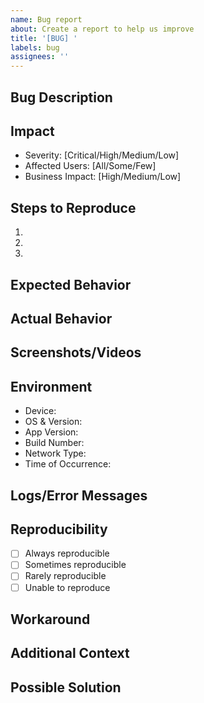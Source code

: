 ```yaml
---
name: Bug report
about: Create a report to help us improve
title: '[BUG] '
labels: bug
assignees: ''
---
```


## Bug Description
<!-- A clear and concise description of what the bug is -->

## Impact
<!-- Describe the impact of this bug on users -->
- Severity: [Critical/High/Medium/Low]
- Affected Users: [All/Some/Few]
- Business Impact: [High/Medium/Low]

## Steps to Reproduce
1. <!-- First Step -->
2. <!-- Second Step -->
3. <!-- And so on... -->

## Expected Behavior
<!-- What should happen -->

## Actual Behavior
<!-- What happens instead -->

## Screenshots/Videos
<!-- If applicable, add screenshots or screen recordings to help explain your problem -->

## Environment
- Device: <!-- e.g. iPhone 13, Samsung Galaxy S21 -->
- OS & Version: <!-- e.g. iOS 16.2, Android 13 -->
- App Version: <!-- e.g. 1.2.3 -->
- Build Number: <!-- e.g. 123 -->
- Network Type: <!-- e.g. WiFi, 4G, 5G -->
- Time of Occurrence: <!-- When did you first notice this issue? -->

## Logs/Error Messages
<!-- Include any relevant error messages or logs -->

## Reproducibility
- [ ] Always reproducible
- [ ] Sometimes reproducible
- [ ] Rarely reproducible
- [ ] Unable to reproduce

## Workaround
<!-- Is there any workaround for this issue? -->

## Additional Context
<!-- Add any other context about the problem here -->

## Possible Solution
<!-- If you have any ideas on how to fix this, please describe them here --> 
